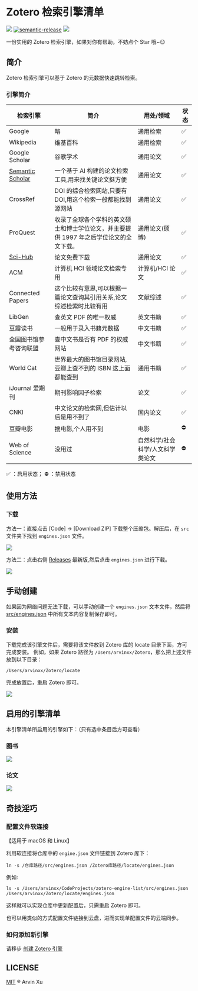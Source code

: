 # Zotero 检索引擎清单

![][version-url] [![semantic-release](https://img.shields.io/badge/%20%20%F0%9F%93%A6%F0%9F%9A%80-semantic--release-e10079.svg)](https://github.com/semantic-release/semantic-release) ![][license-url]

[version-url]: https://img.shields.io/github/v/release/arvinxx/zotero-enginelist
[license-url]: https://img.shields.io/github/license/arvinxx/zotero-enginelist

一份实用的 Zotero 检索引擎，如果对你有帮助，不妨点个 Star 哦~😉

## 简介

Zotero 检索引擎可以基于 Zotero 的元数据快速跳转检索。

### 引擎简介

| 检索引擎                             | 简介                                                                                   | 用处/领域                        | 状态 |
| ------------------------------------ | -------------------------------------------------------------------------------------- | -------------------------------- | ---- |
| Google                               | 略                                                                                     | 通用检索                         | ✅   |
| Wikipedia                            | 维基百科                                                                                     | 通用检索                         | ✅   |
| Google Scholar                       | 谷歌学术                                                                               | 通用论文                         | ✅   |
| [Semantic Scholar][semantic-scholar] | 一个基于 AI 构建的论文检索工具,用来找关键论文挺方便                                    | 通用论文                         | ✅   |
| CrossRef                             | DOI 的综合检索网站,只要有 DOI,用这个检索一般都能找到源网站                             | 通用论文                         | ✅   |
| ProQuest                             | 收录了全球各个学科的英文硕士和博士学位论文，并主要提供 1997 年之后学位论文的全文下载。 | 通用论文(硕博)                   | ✅ ️ |
| [Sci-Hub][sci-hub]                   | 论文免费下载                                                                           | 通用论文                         | ✅   |
| ACM                                  | 计算机 HCI 领域论文检索专用                                                            | 计算机/HCI 论文                  | ✅   |
| Connected Papers                     | 这个比较有意思,可以根据一篇论文查询其引用关系,论文综述检索时比较有用                   | 文献综述                         | ✅   |
| LibGen                               | 查英文 PDF 的唯一权威                                                                  | 英文书籍                         | ✅   |
| 豆瓣读书                             | 一般用于录入书籍元数据                                                                 | 中文书籍                         | ✅   |
| 全国图书馆参考咨询联盟               | 查中文书是否有 PDF 的权威网站                                                          | 中文书籍                         | ✅   |
| World Cat                            | 世界最大的图书馆目录网站,豆瓣上查不到的 ISBN 这上面都能查到                            | 通用书籍                         | ✅   |
| iJournal 爱期刊                      | 期刊影响因子检索                                                                       | 论文                             | ✅   |
| CNKI                                 | 中文论文的检索网,但估计以后是用不到了                                                  | 国内论文                         | ✅   |
| 豆瓣电影                             | 搜电影,个人用不到                                                                      | 电影                             | ⛔️  |
| Web of Science                       | 没用过                                                                                 | 自然科学/社会科学/人文科学类论文 | ⛔️  |

[sci-hub]: https://www.yuque.com/arvinxx/research/sci-hub
[semantic-scholar]: https://www.yuque.com/arvinxx/research/semantic-scholar

✅ ：启用状态； ⛔️ ：禁用状态

## 使用方法

### 下载

方法一：直接点击 [Code] -> [Download ZIP] 下载整个压缩包。解压后，在 `src` 文件夹下找到 `engines.json` 文件。

![](https://gw.alipayobjects.com/zos/antfincdn/b393CnzWTM/81bce7b3-8980-48f5-82a5-00d100fe4e47.png)

方法二：点击右侧 [Releases](https://github.com/arvinxx/zotero-engine-list/releases) 最新版,然后点击 `engines.json` 进行下载。

![](https://gw.alipayobjects.com/zos/antfincdn/ZvHNOnAe9j/90570276-9854-4727-8401-07c14a4931fa.png)

## 手动创建

如果因为网络问题无法下载，可以手动创建一个 `engines.json` 文本文件，然后将 [src/engines.json](https://github.com/arvinxx/zotero-engine-list/blob/master/src/engines.json) 中所有文本内容复制保存即可。

### 安装

下载完成该引擎文件后，需要将该文件放到 Zotero 库的 locate 目录下面，方可完成安装。
例如，如果 Zotero 路径为 `/Users/arvinxx/Zotero`，那么把上述文件放到以下目录：

```
/Users/arvinxx/Zotero/locate
```

完成放置后，重启 Zotero 即可。

![](https://gw.alipayobjects.com/zos/antfincdn/qQjyxpFR6L/e07f83e8-3333-44a5-886e-4bc341ecec7d.png)

## 启用的引擎清单

本引擎清单所启用的引擎如下：（只有选中条目后方可查看）

### 图书

![](https://gw.alipayobjects.com/zos/antfincdn/1RZF5Wkvjm/4fd6a5bc-9392-48cb-891f-206d308dee43.png)

### 论文

![](https://gw.alipayobjects.com/zos/antfincdn/8mopbkZqpN/62ebb9ac-266b-4571-8265-8ef3562f7d96.png)

## 奇技淫巧

### 配置文件软连接

【适用于 macOS 和 Linux】

利用软连接将仓库中的 `engine.json` 文件链接到 Zotero 库下：

```shell
ln -s /仓库路径/src/engines.json /Zotero库路径/locate/engines.json
```

例如:

```shell
ls -s /Users/arvinxx/CodeProjects/zotero-engine-list/src/engines.json /Users/arvinxx/Zotero/locate/engines.json
```

这样就可以实现仓库中更新配置后，只需重启 Zotero 即可。

也可以用类似的方式配置文件链接到云盘，进而实现单配置文件的云端同步。

### 如何添加新引擎

请移步 [创建 Zotero 引擎](https://www.yuque.com/arvinxx/research/create-new-engine)

## LICENSE

[MIT](./LICENSE) ® Arvin Xu
